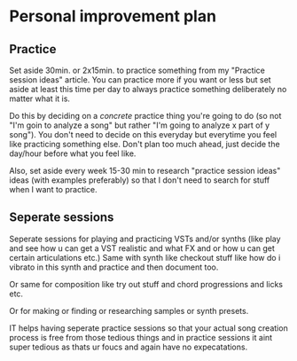 # Personal improvement plan
## Practice
Set aside 30min. or 2x15min. to practice something from my "Practice session ideas" article. You can practice more if you want or less but set aside at least this time per day to always practice something deliberately no matter what it is.

Do this by deciding on a *concrete* practice thing you're going to do (so not "I'm goin to analyze a song" but rather "I'm going to analyze x part of y song"). You don't need to decide on this everyday but everytime you feel like practicing something else. Don't plan too much ahead, just decide the day/hour before what you feel like.

Also, set aside every week 15-30 min to research "practice session ideas" ideas (with examples preferably) so that I don't need to search for stuff when I want to practice.

## Seperate sessions
Seperate sessions for playing and practicing VSTs and/or synths (like play and see how u can get a VST realistic and what FX and or how u can get certain articulations etc.) Same with synth like checkout stuff like how do i vibrato in this synth and practice and then document too.

Or same for composition like try out stuff and chord progressions and licks etc.

Or for making or finding or researching samples or synth presets. 

IT helps having seperate practice sessions so that your actual song creation process is free from those tedious things and in practice sessions it aint super tedious as thats ur foucs and again have no expecatations.
